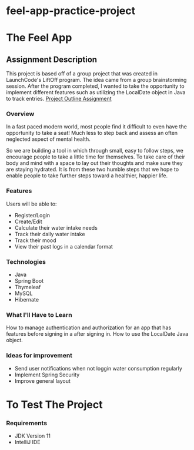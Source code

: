 # feel-app-practice-project
# The Feel App
## Assignment Description
This project is based off of a group project that was created in LaunchCode's LiftOff program. The idea came from 
a group brainstorming session. After the program completed, I wanted to take the opportunity to implement different features such as utilizing 
the LocalDate object in Java to track entries.
[Project Outline Assignment](https://education.launchcode.org/liftoff/modules/assignments/project-outline)

### Overview
In a fast paced modern world, most people find it difficult to even have the opportunity to take a seat! 
Much less to step back and assess an often neglected aspect of mental health.

So we are building a tool in which through small, easy to follow steps, we encourage people to take a little time for themselves. 
To take care of their body and mind with a space to lay out their thoughts and make sure they are staying hydrated. 
It is from these two humble steps that we hope to enable people to take further steps toward a healthier, happier life.

### Features
Users will be able to:
 * Register/Login
 * Create/Edit
 * Calculate their water intake needs
 * Track their daily water intake
 * Track their mood
 * View their past logs in a calendar format
### Technologies
 * Java
 * Spring Boot
 * Thymeleaf
 * MySQL
 * Hibernate
### What I'll Have to Learn
How to manage authentication and authorization for an app that has features before signing in a after signing in. How to use the LocalDate Java object. 
### Ideas for improvement
* Send user notifications when not loggin water consumption regularly
* Implement Spring Security
* Improve general layout
# To Test The Project
### Requirements
* JDK Version 11
* IntelliJ IDE

